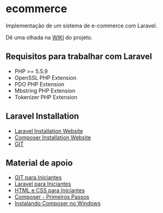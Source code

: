 # ecommerce
Implementação de um sistema de e-commerce com Laravel.

Dê uma olhada na [WIKI](https://github.com/mentux/ecommerce/wiki) do projeto.

## Requisitos para trabalhar com Laravel
- PHP >= 5.5.9
- OpenSSL PHP Extension
- PDO PHP Extension
- Mbstring PHP Extension
- Tokenizer PHP Extension

## Laravel Installation
- [Laravel Installation Website](https://laravel.com/docs/5.2)
- [Composer Installation Website](https://getcomposer.org/download/)
- [GIT](https://git-scm.com/)

## Material de apoio
- [GIT para Iniciantes](https://www.youtube.com/playlist?list=PLInBAd9OZCzzHBJjLFZzRl6DgUmOeG3H0)
- [Laravel para Iniciantes](https://www.youtube.com/playlist?list=PLInBAd9OZCzylabwvLeJIa9gxbS7MmzNY)
- [HTML e CSS para Iniciantes](https://www.youtube.com/playlist?list=PLInBAd9OZCzydDFvm06EgbPXYylGVcyIL) 
- [Composer - Primeiros Passos](https://www.youtube.com/watch?v=gXQZlrbzesc)
- [Instalando Composer no Windows](https://www.youtube.com/watch?v=Bz5I5ITB55I)
